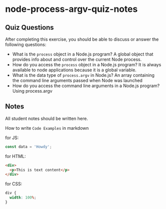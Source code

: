 # node-process-argv-quiz-notes

## Quiz Questions

After completing this exercise, you should be able to discuss or answer the following questions:

- What is the `process` object in a Node.js program?
  A global object that provides info about and control over the current Node process.
- How do you access the `process` object in a Node.js program?
  It is always available to node applications because it is a global variable.
- What is the data type of `process.argv` in Node.js?
  An array containing the command line arguments passed when Node was launched
- How do you access the command line arguments in a Node.js program?
  Using process.argv

## Notes

All student notes should be written here.

How to write `Code Examples` in markdown

for JS:

```javascript
const data = 'Howdy';
```

for HTML:

```html
<div>
  <p>This is text content</p>
</div>
```

for CSS:

```css
div {
  width: 100%;
}
```
